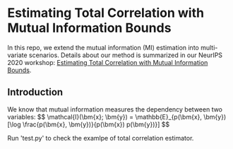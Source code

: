 # Estimating Total Correlation with Mutual Information Bounds

In this repo, we extend the mutual information (MI) estimation into multi-variate scenarios. Details about our method is summarized in our NeurIPS 2020 workshop: [Estimating Total Correlation with Mutual Information Bounds](https://openreview.net/pdf?id=UsDZut_p2LG).

## Introduction

We know that mutual information measures the dependency between two variables:
$$ \mathcal{I}(\bm{x}; \bm{y}) = \mathbb{E}_{p(\bm{x}, \bm{y}) [\log \frac{p(\bm{x}, \bm{y})}{p(\bm{x}) p(\bm{y})}] $$

Run 'test.py' to check the examlpe of total correlation estimator.
